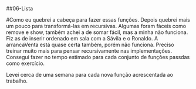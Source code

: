 ﻿##06-Lista 
 
#Como eu quebrei a cabeça para fazer essas funções. Depois quebrei mais um pouco para transformá-las em recursivas. Algumas foram fáceis como remove e show, também achei a de somar fácil, mas a minha não funciona. Fiz as de inserir ordenado em sala com a Sávila e o Ronaldo. A arrancaVenta está quase certa também, porém não funciona. Preciso treinar muito mais para pensar recursivamente nas implementações.
Consegui fazer no tempo estimado para cada conjunto de funções passdas como exercício.

Levei cerca de uma semana para cada nova função acrescentada ao trabalho.

